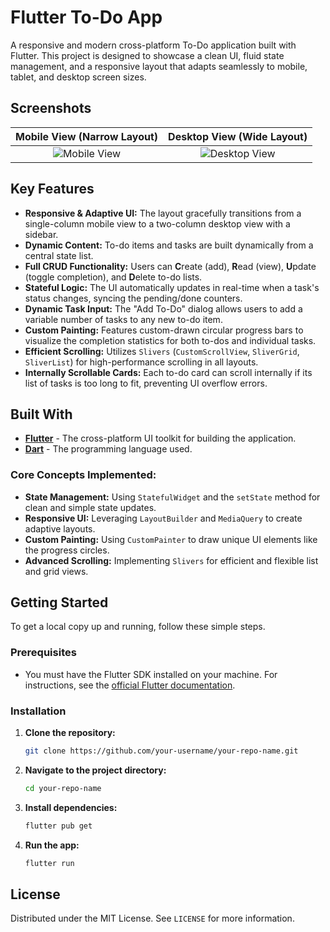 # Flutter To-Do App

A responsive and modern cross-platform To-Do application built with Flutter. This project is designed to showcase a clean UI, fluid state management, and a responsive layout that adapts seamlessly to mobile, tablet, and desktop screen sizes.

## Screenshots

| Mobile View (Narrow Layout) | Desktop View (Wide Layout) |
| :-------------------------: | :--------------------------: |
| ![Mobile View](link/to/your/mobile_screenshot.png) | ![Desktop View](link/to/your/desktop_screenshot.png) |

## Key Features

- **Responsive & Adaptive UI:** The layout gracefully transitions from a single-column mobile view to a two-column desktop view with a sidebar.
- **Dynamic Content:** To-do items and tasks are built dynamically from a central state list.
- **Full CRUD Functionality:** Users can **C**reate (add), **R**ead (view), **U**pdate (toggle completion), and **D**elete to-do lists.
- **Stateful Logic:** The UI automatically updates in real-time when a task's status changes, syncing the pending/done counters.
- **Dynamic Task Input:** The "Add To-Do" dialog allows users to add a variable number of tasks to any new to-do item.
- **Custom Painting:** Features custom-drawn circular progress bars to visualize the completion statistics for both to-dos and individual tasks.
- **Efficient Scrolling:** Utilizes `Slivers` (`CustomScrollView`, `SliverGrid`, `SliverList`) for high-performance scrolling in all layouts.
- **Internally Scrollable Cards:** Each to-do card can scroll internally if its list of tasks is too long to fit, preventing UI overflow errors.

## Built With

- **[Flutter](https://flutter.dev/)** - The cross-platform UI toolkit for building the application.
- **[Dart](https://dart.dev/)** - The programming language used.

### Core Concepts Implemented:

- **State Management:** Using `StatefulWidget` and the `setState` method for clean and simple state updates.
- **Responsive UI:** Leveraging `LayoutBuilder` and `MediaQuery` to create adaptive layouts.
- **Custom Painting:** Using `CustomPainter` to draw unique UI elements like the progress circles.
- **Advanced Scrolling:** Implementing `Slivers` for efficient and flexible list and grid views.

## Getting Started

To get a local copy up and running, follow these simple steps.

### Prerequisites

- You must have the Flutter SDK installed on your machine. For instructions, see the [official Flutter documentation](https://flutter.dev/docs/get-started/install).

### Installation

1.  **Clone the repository:**
    ```sh
    git clone https://github.com/your-username/your-repo-name.git
    ```
2.  **Navigate to the project directory:**
    ```sh
    cd your-repo-name
    ```
3.  **Install dependencies:**
    ```sh
    flutter pub get
    ```
4.  **Run the app:**
    ```sh
    flutter run
    ```

## License

Distributed under the MIT License. See `LICENSE` for more information.
